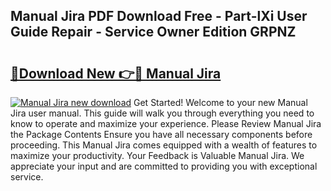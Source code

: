 ## Manual Jira PDF Download Free - Part-lXi User Guide Repair - Service Owner Edition GRPNZ

# <h2><a href="http://cf19192.oget.top/?id=Manual+Jira">🔗Download New 👉🔴 Manual Jira</a></h2>

[![Manual Jira new download](https://i.imgur.com/5g1atiW.png)](http://cf19192.oget.top/?id=Manual+Jira)
Get Started! Welcome to your new Manual Jira user manual. This guide will walk you through everything you need to know to operate and maximize your experience. Please Review Manual Jira the Package Contents Ensure you have all necessary components before proceeding. This Manual Jira comes equipped with a wealth of features to maximize your productivity. Your Feedback is Valuable Manual Jira. We appreciate your input and are committed to providing you with exceptional service.
